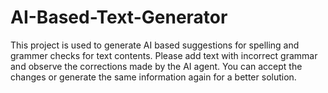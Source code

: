 # AI-Based-Text-Generator
This project is used to generate AI based suggestions for spelling and grammer checks for text contents. Please add text with incorrect grammar and observe the corrections made by the AI agent. You can accept the changes or generate the same information again for a better solution.

